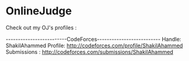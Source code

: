 # OnlineJudge

Check out my OJ's profiles : 

-------------------------CodeForces--------------------------
Handle: ShakilAhammed
Profile: http://codeforces.com/profile/ShakilAhammed
Submissions : http://codeforces.com/submissions/ShakilAhammed